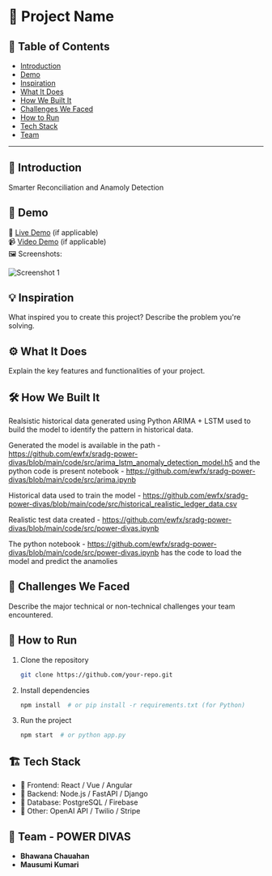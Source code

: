 # 🚀 Project Name

## 📌 Table of Contents
- [Introduction](#introduction)
- [Demo](#demo)
- [Inspiration](#inspiration)
- [What It Does](#what-it-does)
- [How We Built It](#how-we-built-it)
- [Challenges We Faced](#challenges-we-faced)
- [How to Run](#how-to-run)
- [Tech Stack](#tech-stack)
- [Team](#team)

---

## 🎯 Introduction
Smarter Reconciliation and Anamoly Detection

## 🎥 Demo
🔗 [Live Demo](#) (if applicable)  
📹 [Video Demo](#) (if applicable)  
🖼️ Screenshots:

![Screenshot 1](link-to-image)

## 💡 Inspiration
What inspired you to create this project? Describe the problem you're solving.

## ⚙️ What It Does
Explain the key features and functionalities of your project.

## 🛠️ How We Built It
Realsistic historical data generated using Python
ARIMA + LSTM  used to build the model to identify the pattern in historical data.

Generated the model is available in the path - https://github.com/ewfx/sradg-power-divas/blob/main/code/src/arima_lstm_anomaly_detection_model.h5 and the python code is present notebook - https://github.com/ewfx/sradg-power-divas/blob/main/code/src/arima.ipynb

Historical data used to train the model - https://github.com/ewfx/sradg-power-divas/blob/main/code/src/historical_realistic_ledger_data.csv

Realistic test data created - https://github.com/ewfx/sradg-power-divas/blob/main/code/src/power-divas.ipynb

The python notebook - https://github.com/ewfx/sradg-power-divas/blob/main/code/src/power-divas.ipynb has the code to load the model and predict the anamolies



## 🚧 Challenges We Faced
Describe the major technical or non-technical challenges your team encountered.

## 🏃 How to Run
1. Clone the repository  
   ```sh
   git clone https://github.com/your-repo.git
   ```
2. Install dependencies  
   ```sh
   npm install  # or pip install -r requirements.txt (for Python)
   ```
3. Run the project  
   ```sh
   npm start  # or python app.py
   ```

## 🏗️ Tech Stack
- 🔹 Frontend: React / Vue / Angular
- 🔹 Backend: Node.js / FastAPI / Django
- 🔹 Database: PostgreSQL / Firebase
- 🔹 Other: OpenAI API / Twilio / Stripe

## 👥 Team - POWER DIVAS
- **Bhawana Chauahan**
- **Mausumi Kumari** 
